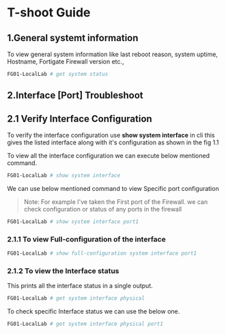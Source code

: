 # T-shoot Guide

## 1.General systemt information

To view general system information like last reboot reason, system uptime, Hostname, Fortigate Firewall version etc.,

```bash
FG01-LocalLab # get system status
```

## 2.Interface [Port] Troubleshoot
 
 ## 2.1 Verify Interface Configuration

 To verify the interface configuration use **show system interface**  in cli this gives the listed interface along with it's configuration as shown in the fig 1.1

To view all the interface configuration we can execute below mentioned command.

```bash
FG01-LocalLab # show system interface
```

We can use below mentioned command to view Specific port configuration

>Note: For example I've taken the First port of the Firewall. we can check  configuration or status of any ports in the firewall 

```bash
FG01-LocalLab # show system interface port1
```

### 2.1.1 To view Full-configuration of the interface

```bash
FG01-LocalLab # show full-configuration system interface port1
```

### 2.1.2 To view the Interface status

This prints all the interface status in a single output.

```bash
FG01-LocalLab # get system interface physical
```
To check specific Interface status we can use the below one.

```bash
FG01-LocalLab # get system interface physical port1
```